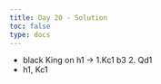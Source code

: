 ```yaml
---
title: Day 20 - Solution
toc: false
type: docs
---
```


- black King on h1 -> 1.Kc1 b3 2. Qd1
- h1, Kc1 


<!--
<br>
<br>
<iframe 
    style="width: 100%; height: 80vh;" 
    src="https://lichess.org/study/embed/PrONOirR/bWxo5dlD" 
    frameborder="0">
</iframe> 
-->